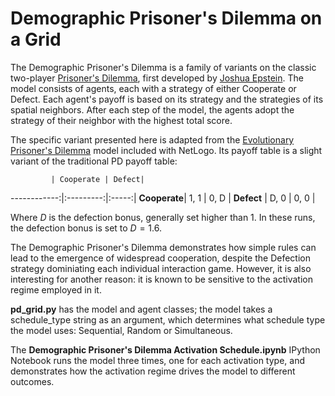Demographic Prisoner's Dilemma on a Grid
===============================================

The Demographic Prisoner's Dilemma is a family of variants on the classic two-player [Prisoner's Dilemma](https://en.wikipedia.org/wiki/Prisoner's_dilemma), first developed by [Joshua Epstein](http://citeseerx.ist.psu.edu/viewdoc/download?doi=10.1.1.8.8629&rep=rep1&type=pdf). The model consists of agents, each with a strategy of either Cooperate or Defect. Each agent's payoff is based on its strategy and the strategies of its spatial neighbors. After each step of the model, the agents adopt the strategy of their neighbor with the highest total score. 

The specific variant presented here is adapted from the [Evolutionary Prisoner's Dilemma](http://ccl.northwestern.edu/netlogo/models/PDBasicEvolutionary) model included with NetLogo. Its payoff table is a slight variant of the traditional PD payoff table:

             | Cooperate | Defect|
------------:|:---------:|:-----:|
**Cooperate**| 1, 1      | 0, D  |
**Defect**   | D, 0      | 0, 0  |

Where *D* is the defection bonus, generally set higher than 1. In these runs, the defection bonus is set to $D=1.6$.

The Demographic Prisoner's Dilemma demonstrates how simple rules can lead to the emergence of widespread cooperation, despite the Defection strategy dominiating each individual interaction game. However, it is also interesting for another reason: it is known to be sensitive to the activation regime employed in it.

**pd_grid.py** has the model and agent classes; the model takes a schedule_type string as an argument, which determines what schedule type the model uses: Sequential, Random or Simultaneous. 

The **Demographic Prisoner's Dilemma Activation Schedule.ipynb** IPython Notebook runs the model three times, one for each activation type, and demonstrates how the activation regime drives the model to different outcomes.